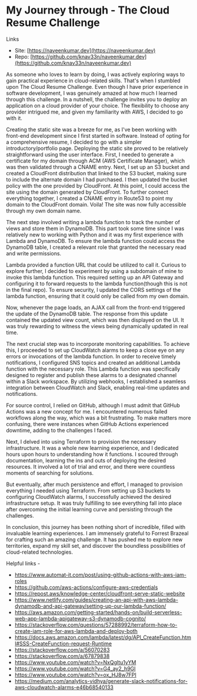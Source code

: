 # My Journey through - The Cloud Resume Challenge

Links
- Site: [https://naveenkumar.dev](https://naveenkumar.dev)
- Repo: [https://github.com/knav33n/naveenkumar.dev](https://github.com/knav33n/naveenkumar.dev)

As someone who loves to learn by doing, I was actively exploring ways to gain practical experience in cloud-related skills. That's when I stumbled upon The Cloud Resume Challenge. Even though I have prior experience in software development, I was genuinely amazed at how much I learned through this challenge. In a nutshell, the challenge invites you to deploy an application on a cloud provider of your choice. The flexibility to choose any provider intrigued me, and given my familiarity with AWS, I decided to go with it.

Creating the static site was a breeze for me, as I've been working with front-end development since I first started in software. Instead of opting for a comprehensive resume, I decided to go with a simpler introductory/portfolio page. Deploying the static site proved to be relatively straightforward using the user interface. First, I needed to generate a certificate for my domain through ACM (AWS Certificate Manager), which was then validated through a CNAME entry. Next, I set up an S3 bucket and created a CloudFront distribution that linked to the S3 bucket, making sure to include the alternate domain I had purchased. I then updated the bucket policy with the one provided by CloudFront. At this point, I could access the site using the domain generated by CloudFront. To further connect everything together, I created a CNAME entry in Route53 to point my domain to the CloudFront domain. Voila! The site was now fully accessible through my own domain name.

The next step involved writing a lambda function to track the number of views and store them in DynamoDB. This part took some time since I was relatively new to working with Python and it was my first experience with Lambda and DynamoDB. To ensure the lambda function could access the DynamoDB table, I created a relevant role that granted the necessary read and write permissions.

Lambda provided a function URL that could be utilized to call it. Curious to explore further, I decided to experiment by using a subdomain of mine to invoke this lambda function. This required setting up an API Gateway and configuring it to forward requests to the lambda function(though this is not in the final repo). To ensure security, I updated the CORS settings of the lambda function, ensuring that it could only be called from my own domain.

Now, whenever the page loads, an AJAX call from the front-end triggered the update of the DynamoDB table. The response from this update contained the updated view count, which was then displayed on the UI. It was truly rewarding to witness the views being dynamically updated in real time.

The next crucial step was to incorporate monitoring capabilities. To achieve this, I proceeded to set up CloudWatch alarms to keep a close eye on any errors or invocations of the lambda function. In order to receive timely notifications, I configured SNS topics and created an additional Lambda function with the necessary role. This Lambda function was specifically designed to register and publish these alarms to a designated channel within a Slack workspace. By utilizing webhooks, I established a seamless integration between CloudWatch and Slack, enabling real-time updates and notifications.

For source control, I relied on GitHub, although I must admit that GitHub Actions was a new concept for me. I encountered numerous failed workflows along the way, which was a bit frustrating. To make matters more confusing, there were instances when GitHub Actions experienced downtime, adding to the challenges I faced.

Next, I delved into using Terraform to provision the necessary infrastructure. It was a whole new learning experience, and I dedicated hours upon hours to understanding how it functions. I scoured through documentation, learning the ins and outs of deploying the desired resources. It involved a lot of trial and error, and there were countless moments of searching for solutions.

But eventually, after much persistence and effort, I managed to provision everything I needed using Terraform. From setting up S3 buckets to configuring CloudWatch alarms, I successfully achieved the desired infrastructure setup. It was truly fulfilling to see everything fall into place after overcoming the initial learning curve and persisting through the challenges.

In conclusion, this journey has been nothing short of incredible, filled with invaluable learning experiences. I am immensely grateful to Forrest Brazeal for crafting such an amazing challenge. It has pushed me to explore new territories, expand my skill set, and discover the boundless possibilities of cloud-related technologies.

Helpful links -
- https://www.automat-it.com/post/using-github-actions-with-aws-iam-roles
- https://github.com/aws-actions/configure-aws-credentials
- https://repost.aws/knowledge-center/cloudfront-serve-static-website
- https://www.netlify.com/guides/creating-an-api-with-aws-lambda-dynamodb-and-api-gateway/setting-up-our-lambda-function/
- https://aws.amazon.com/getting-started/hands-on/build-serverless-web-app-lambda-apigateway-s3-dynamodb-cognito/
- https://stackoverflow.com/questions/57288992/terraform-how-to-create-iam-role-for-aws-lambda-and-deploy-both
- https://docs.aws.amazon.com/lambda/latest/dg/API_CreateFunction.html#SSS-CreateFunction-request-Runtime
- https://stackoverflow.com/a/56070283
- https://stackoverflow.com/a/67879838
- https://www.youtube.com/watch?v=NxQgltu1yYM
- https://www.youtube.com/watch?v=G4_ay2_h9GI
- https://www.youtube.com/watch?v=ox_HJ8w7FPI
- https://medium.com/analytics-vidhya/generate-slack-notifications-for-aws-cloudwatch-alarms-e46b68540133